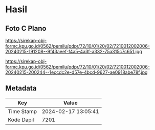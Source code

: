 # Hasil

## Foto C Plano

https://sirekap-obj-formc.kpu.go.id/0562/pemilu/pdpr/72/10/01/20/02/7210012002006-20240215-191208--9f43aeef-f4a5-4a3f-a332-75a315c7c651.jpg

https://sirekap-obj-formc.kpu.go.id/0562/pemilu/pdpr/72/10/01/20/02/7210012002006-20240215-200244--1eccdc2e-d57e-4bcd-9627-ae0918abe78f.jpg


## Metadata

| Key        | Value               |
| ---------- | ------------------- |
| Time Stamp | 2024-02-17 13:05:41 |
| Kode Dapil | 7201                |



